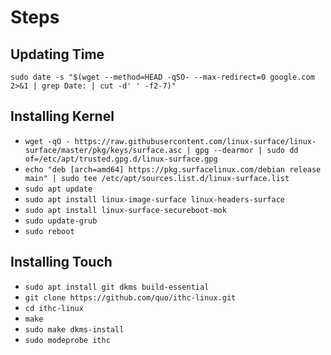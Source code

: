 
# Steps

## Updating Time 

`sudo date -s "$(wget --method=HEAD -qSO- --max-redirect=0 google.com 2>&1 | grep Date: | cut -d' ' -f2-7)"`

## Installing Kernel
- `wget -qO - https://raw.githubusercontent.com/linux-surface/linux-surface/master/pkg/keys/surface.asc | gpg --dearmor | sudo dd of=/etc/apt/trusted.gpg.d/linux-surface.gpg`
- `echo "deb [arch=amd64] https://pkg.surfacelinux.com/debian release main" | sudo tee /etc/apt/sources.list.d/linux-surface.list`
- `sudo apt update`
- `sudo apt install linux-image-surface linux-headers-surface`
- `sudo apt install linux-surface-secureboot-mok`
- `sudo update-grub`
- `sudo reboot`

## Installing Touch

- `sudo apt install git dkms build-essential`
- `git clone https://github.com/quo/ithc-linux.git`
- `cd ithc-linux`
- `make`
- `sudo make dkms-install`
- `sudo modeprobe ithc`
